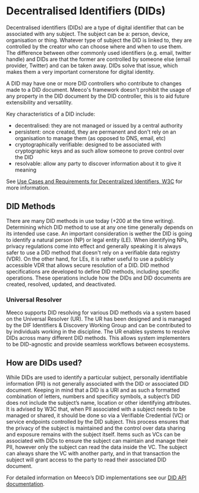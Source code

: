 # Decentralised Identifiers (DIDs)

Decentralised identifiers (DIDs) are a type of digital identifier that can be associated with any subject. The subject can be a: person, device, organisation or thing. Whatever type of subject the DID is linked to, they are controlled by the creator who can choose where and when to use them. The difference between other commonly used identifiers (e.g. email, twitter handle) and DIDs are that the former are controlled by someone else (email provider, Twitter) and can be taken away. DIDs solve that issue, which makes them a very important cornerstone for digital identity.

A DID may have one or more DID controllers who contribute to changes made to a DID document. Meeco's framework doesn't prohibit the usage of any property in the DID document by the DID controller, this is to aid future extensibility and versatility.

Key characteristics of a DID include:

* decentralised: they are not managed or issued by a central authority
* persistent: once created, they are permanent and don't rely on an organisation to manage them (as opposed to DNS, email, etc)
* cryptographically verifiable: designed to be associated with cryptographic keys and as such allow someone to prove control over the DID
* resolvable: allow any party to discover information about it to give it meaning

See [Use Cases and Requirements for Decentralized Identifiers, W3C](https://www.w3.org/TR/did-use-cases/) for more information.

## DID Methods

There are many DID methods in use today (+200 at the time writing). Determining which DID method to use at any one time generally depends on its intended use case. An important consideration is wether the DID is going to identify a natural person (NP) or legal entity (LE). When identifying NPs, privacy regulations come into effect and generally speaking it is always safer to use a DID method that doesn't rely on a verifiable data registry (VDR). On the other hand, for LEs, it is rather useful to use a publicly accessible VDR that allows secure resolution of a DID. DID method specifications are developed to define DID methods, including specific operations. These operations include how the DIDs and DID documents are created, resolved, updated, and deactivated.

### Universal Resolver

Meeco supports DID resolving for various DID methods via a system based on the Universal Resolver (UR). The UR has been designed and is managed by the DIF Identifiers & Discovery Working Group and can be contributed to by individuals working in the discipline. The UR enables systems to resolve DIDs across many different DID methods. This allows system implementers to be DID-agnostic and provide seamless workflows between ecosystems.

## How are DIDs used?
While DIDs are used to identify a particular subject, personally identifiable information (PII) is not generally associated with the DID or associated DID document. Keeping in mind that a DID is a URI and as such a formatted combination of letters, numbers and specificy symbols, a subject’s DID does not include the subject’s name, location or other identifying attributes. It is advised by W3C that, when PII associated with a subject needs to be managed or shared, it should be done so via a Verifiable Credential (VC) or service endpoints controlled by the DID subject. This process ensures that the privacy of the subject is maintained and the control over data sharing and exposure remains with the subject itself. Items such as VCs can be associated with DIDs to ensure the subject can maintain and manage their PII, however only the subject can read the data inside the VC. The subject can always share the VC with another party, and in that transaction the subject will grant access to the party to read their associated DID document.

For detailed information on Meeco’s DID implementations see our [DID API documentation](../guides/dids).
